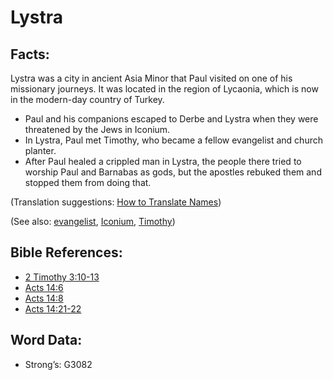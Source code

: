 # Lystra

## Facts:

Lystra was a city in ancient Asia Minor that Paul visited on one of his missionary journeys. It was located in the region of Lycaonia, which is now in the modern-day country of Turkey.

* Paul and his companions escaped to Derbe and Lystra when they were threatened by the Jews in Iconium.
* In Lystra, Paul met Timothy, who became a fellow evangelist and church planter.
* After Paul healed a crippled man in Lystra, the people there tried to worship Paul and Barnabas as gods, but the apostles rebuked them and stopped them from doing that.

(Translation suggestions: [How to Translate Names](rc://en/ta/man/translate/translate-names))

(See also: [evangelist](../kt/evangelism.md), [Iconium](../names/iconium.md), [Timothy](../names/timothy.md))

## Bible References:

* [2 Timothy 3:10-13](rc://en/tn/help/2ti/03/10)
* [Acts 14:6](rc://en/tn/help/act/14/06)
* [Acts 14:8](rc://en/tn/help/act/14/08)
* [Acts 14:21-22](rc://en/tn/help/act/14/21)

## Word Data:

* Strong’s: G3082
